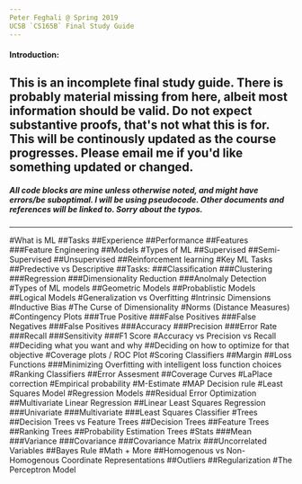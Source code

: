 ```yaml
---
Peter Feghali @ Spring 2019
UCSB `CS165B` Final Study Guide
---
```

#### Introduction:
This is an incomplete final study guide.
There is probably material missing from here, albeit most information should be valid.
Do not expect substantive proofs, that's not what this is for. This will be continously updated as the course progresses.
Please email me if you'd like something updated or changed.
---
##### *All code blocks are mine unless otherwise noted, and might have errors/be suboptimal. I will be using pseudocode. Other documents and references will be linked to. Sorry about the typos.*
---
#What is ML
##Tasks
##Experience
##Performance
##Features
###Feature Engineering
##Models
#Types of ML
##Supervised
##Semi-Supervised
##Unsupervised
##Reinforcement learning
#Key ML Tasks
##Predective vs Descriptive
##Tasks:
###Classification
###Clustering
###Regression
###Dimensionality Reduction
###Anolmaly Detection
#Types of ML models
##Geometric Models
##Probablistic Models
##Logical Models
#Generalization vs Overfitting
#Intrinsic Dimensions
#Inductive Bias
#The Curse of Dimensionality
#Norms (Distance Measures)
#Contingency Plots
###True Positive
###False Positives
###False Negatives
###False Positives
###Accuracy
###Precision
###Error Rate
###Recall
###Sensitivity
###F1 Score
#Accuracy vs Precision vs Recall
##Deciding what you want and why
##Deciding on how to optimize for that objective
#Coverage plots / ROC Plot
#Scoring Classifiers
##Margin
##Loss Functions
###Minimizing Overfitting with intelligent loss function choices
#Ranking Classifiers
##Error Assesment
##Coverage Curves
#LaPlace correction
#Empirical probability
#M-Estimate
#MAP Decision rule
#Least Squares Model
#Regression Models
##Residual Error Optimization
##Multivariate Linear Regression
##Linear Least Squares Regression
###Univariate
###Multivariate
###Least Squares Classifier
#Trees
##Decision Trees vs Feature Trees
##Decision Trees
##Feature Trees
##Ranking Trees
##Probability Estimation Trees
#Stats
###Mean
###Variance
###Covariance
###Covariance Matrix
###Uncorrelated Variables
##Bayes Rule
#Math + More
##Homogenous vs Non-Homogenous Coordinate Representations
##Outliers
##Regularization
#The Perceptron Model